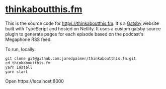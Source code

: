 # [thinkaboutthis.fm](https://thinkaboutthis.fm)

This is the source code for https://thinkaboutthis.fm. It's a [Gatsby](https://github.com/gatsbyjs) website built with TypeScript and hosted on Netlify. It uses a custom gatsby source plugin to generate pages for each episode based on the podcast's Megaphone RSS feed. 

To run, locally:

```
git clone git@github.com:jaredpalmer/thinkaboutthis.fm.git
cd thinkaboutthis.fm
yarn install
yarn start
```

Open https://localhost:8000
